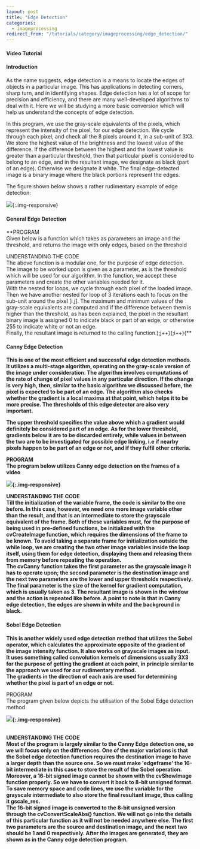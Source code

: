 ```yaml
---
layout: post
title: "Edge Detection"
categories:
  - imageprocessing
redirect_from: "/tutorials/category/imageprocessing/edge_detection/"
---
```


#### Video Tutorial

#### Introduction

As the name suggests, edge detection is a means to locate the edges of objects in a particular image. This has applications in detecting corners, sharp turn, and in identifying shapes. Edge detection has a lot of scope for precision and efficiency, and there are many well-developed algorithms to deal with it. Here we will be studying a more basic conversion which will help us understand the concepts of edge detection.

In this program, we use the gray-scale equivalents of the pixels, which represent the intensity of the pixel, for our edge detection. We cycle through each pixel, and check all the 8 pixels around it, in a sub-unit of 3X3. We store the highest value of the brightness and the lowest value of the difference. If the difference between the highest and the lowest value is greater than a particular threshold, then that particular pixel is considered to belong to an edge, and in the resultant image, we designate as black (part of an edge). Otherwise we designate it white. The final edge-detected image is a binary image where the black portions represent the edges.

The figure shown below shows a rather rudimentary example of edge detection:

![][1]{:.img-responsive}

#### General Edge Detection

**PROGRAM  
Given below is a function which takes as parameters an image and the threshold, and returns the image with only edges, based on the threshold  

<script src="https://gist.github.com/anonymous/42373ad2578b12cd764a.js"></script>
  
UNDERSTANDING THE CODE  
The above function is a modular one, for the purpose of edge detection. The image to be worked upon is given as a parameter, as is the threshold which will be used for our algorithm. In the function, we accept these parameters and create the other variables needed for it.  
With the nested for loops, we cycle through each pixel of the loaded image. Then we have another nested for loop of 3 iterations each to focus on the sub-unit around the pixel [i,j]. The maximum and minimum values of the gray-scale equivalents are computed and if the difference between them is higher than the threshold, as has been explained, the pixel in the resultant binary image is assigned 0 to indicate black or part of an edge, or otherwise 255 to indicate white or not an edge.  
Finally, the resultant image is returned to the calling function.);j++){;i++){**

#### Canny Edge Detection

**This is one of the most efficient and successful edge detection methods. It utilizes a multi-stage algorithm, operating on the gray-scale version of the image under consideration. The algorithm involves computations of the rate of change of pixel values in any particular direction. If the change is very high, then, similar to the basic algorithm we discussed before, the pixel is expected to be part of an edge. The algorithm also checks whether the gradient is a local maxima at that point, which helps it to be more precise. The thresholds of this edge detector are also very important.**

**The upper threshold specifies the value above which a gradient would definitely be considered part of an edge. As for the lower threshold, gradients below it are to be discarded entirely, while values in between the two are to be investigated for possible edge linking, i.e if nearby pixels happen to be part of an edge or not, and if they fulfil other criteria.**

**PROGRAM  
The program below utilizes Canny edge detection on the frames of a video**

<script src="https://gist.github.com/anonymous/ba72772f03ca9ec6a919.js"></script>
  
**![][2]{:.img-responsive}**

**UNDERSTANDING THE CODE  
Till the initialization of the variable frame, the code is similar to the one before. In this case, however, we need one more image variable other than the result, and that is an intermediate to store the grayscale equivalent of the frame. Both of these variables must, for the purpose of being used in pre-defined functions, be initialized with the cvCreateImage function, which requires the dimensions of the frame to be known. To avoid taking a separate frame for initialization outside the while loop, we are creating the two other image variables inside the loop itself, using them for edge detection, displaying them and releasing them from memory before repeating the operation.  
The cvCanny function takes the first parameter as the grayscale image it has to operate upon; the second parameter is the destination image and the next two parameters are the lower and upper thresholds respectively. The final parameter is the size of the kernel for gradient computation, which is usually taken as 3. The resultant image is shown in the window and the action is repeated like before. A point to note is that in Canny edge detection, the edges are shown in white and the background in black.**

#### Sobel Edge Detection

**This is another widely used edge detection method that utilizes the Sobel operator, which calculates the approximate opposite of the gradient of the image intensity function. It also works on grayscale images as input. It uses something called convolution kernels of dimensions usually 3X3 for the purpose of getting the gradient at each point, in principle similar to the approach we used for our rudimentary method.  
The gradients in the direction of each axis are used for determining whether the pixel is part of an edge or not.**

PROGRAM  
The program given below depicts the utilisation of the Sobel Edge detection method

<script src="https://gist.github.com/anonymous/3378878.js"></script>

**![][3]{:.img-responsive}**  
 

  
**UNDERSTANDING THE CODE  
Most of the program is largely similar to the Canny Edge detection one, so we will focus only on the differences. One of the major variations is that the Sobel edge detection function requires the destination image to have a larger depth than the source one. So we must make 'edgeframe' the 16-bit intermediate in this case to store the result of the Sobel operation. Moreover, a 16-bit signed image cannot be shown with the cvShowImage function properly. So we have to convert it back to 8-bit unsigned format. To save memory space and code lines, we use the variable for the grayscale intermediate to also store the final resultant image, thus calling it gscale_res.  
The 16-bit signed image is converted to the 8-bit unsigned version through the cvConvertScaleAbs() function. We will not go into the details of this particular function as it will not be needed anywhere else. The first two parameters are the source and destination image, and the next two should be 1 and 0 respectively. After the images are generated, they are shown as in the Canny edge detection program.**

[1]: /img/tutorial/img_processing/edge/pic1.jpg
[2]:/img/tutorial/img_processing/edge/pic2.JPG
[3]: /img/tutorial/img_processing/edge/pic3.JPG
